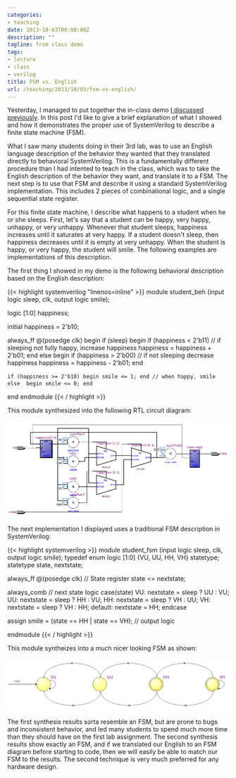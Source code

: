 ```yaml
---
categories:
- teaching
date: 2013-10-03T00:00:00Z
description: ""
tagline: from class demo
tags:
- lecture
- class
- verilog
title: FSM vs. English
url: /teaching/2013/10/03/fsm-vs-english/
---
```


Yesterday, I managed to put together the in-class demo 
[I discussed previously](/post/2013-10-01-interactive-lecture).
In this post I'd like to give a brief explanation of what I showed and
how it demonstrates the proper use of SystemVerilog to describe a
finite state machine (FSM).

What I saw many students doing in their 3rd lab, was to use an English
language description of the behavior they wanted that they translated
directly to behavioral SystemVerilog.
This is a fundamentally different procedure than I had intented to
teach in the class, which was to take the English description of the
behavior they want, and translate it to a FSM.
The next step is to use that FSM and describe it using a standard
SystemVerilog implementation. 
This includes 2 pieces of combinational logic, and a single sequential
state register.

For this finite state machine, I describe what happens to a student when he or she sleeps.
First, let's say that a student can be happy, very happy, unhappy, or very unhappy.
Whenever that student sleeps, happiness increases until it saturates at very happy.
If a student doesn't sleep, then happiness decreases until it is empty at very unhappy.
When the student is happy, or very happy, the student will smile.
The following examples are implementations of this description.

The first thing I showed in my demo is the following behavioral
description based on the English description:

{{< highlight systemverilog "linenos=inline" >}}
module student_beh (input logic sleep, clk, output logic smile);

logic [1:0] happiness;

initial happiness = 2'b10;

always_ff @(posedge clk) begin
	if (sleep) begin
		if (happiness < 2'b11) // if sleeping not fully happy, increase happiness
			happiness = happiness + 2'b01;
	end
	else begin
		if (happiness > 2'b00) // if not sleeping decrease happiness
			happiness = happiness - 2'b01;
	end
	
	if (happiness >= 2'b10) begin smile <= 1; end // when happy, smile
	else  begin smile <= 0; end
end
endmodule
{{< / highlight >}}

This module synthesized into the following RTL circuit diagram:

![Failed FSM](/img/blog/images/2013/10/BEH.png)

The next implementation I displayed uses a traditional FSM description
in SystemVerilog:

{{< highlight systemverilog >}}
module student_fsm (input logic sleep, clk, output logic smile);
typedef enum logic [1:0] {VU, UU, HH, VH} statetype;
statetype state, nextstate;

always_ff @(posedge clk) // State register
	state <= nextstate;

always_comb // next state logic
	case(state)
		VU:	nextstate = sleep ? UU : VU;
		UU:	nextstate = sleep ? HH : VU;
		HH:	nextstate = sleep ? VH : UU;
		VH:	nextstate = sleep ? VH : HH;
		default: nextstate = HH;
	endcase
	
assign smile = (state == HH | state == VH); // output logic

endmodule
{{< / highlight >}}

This module syntheizes into a much nicer looking FSM as shown:

![Good FSM](/img/blog/images/2013/10/FSM.png)

The first synthesis results sorta resemble an FSM, but are prone to
bugs and inconsistent behavior, and led many students to spend much
more time than they should have on the first lab assignment.
The second synthesis results show exactly an FSM, and if we translated
our English to an FSM diagram before starting to code, then we will
easily be able to match our FSM to the results.
The second technique is very much preferred for any hardware design.


